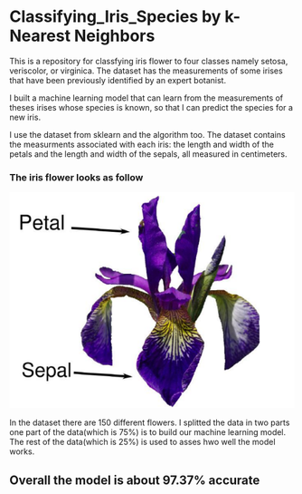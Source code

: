 # Classifying_Iris_Species by k-Nearest Neighbors

This is a repository for classfying iris flower to four classes namely setosa, veriscolor, or virginica. The dataset has the measurements of some irises that have been previously identified by an expert botanist.

I built a machine learning model that can learn from the measurements of theses irises whose species is known, so that I can predict the species for a new iris.

I use the dataset from sklearn and the algorithm too. The dataset contains the measurments associated with each iris: the length and width of the petals and the length and width of the sepals, all measured in centimeters.

### The iris flower looks as follow

![Iris flower](iris.png)

In the dataset there are 150 different flowers. I splitted the data in two parts one part of the data(which is 75%) is to build our machine learning model. The rest of the data(which is 25%) is used to asses hwo well the model works.

## Overall the model is about 97.37% accurate
